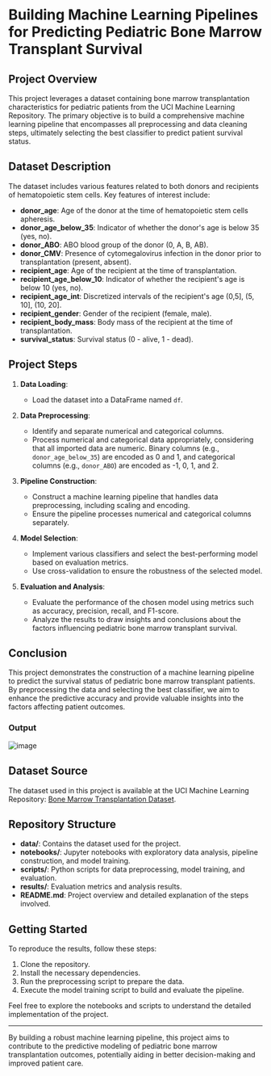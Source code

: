 # Building Machine Learning Pipelines for Predicting Pediatric Bone Marrow Transplant Survival

## Project Overview

This project leverages a dataset containing bone marrow transplantation characteristics for pediatric patients from the UCI Machine Learning Repository. The primary objective is to build a comprehensive machine learning pipeline that encompasses all preprocessing and data cleaning steps, ultimately selecting the best classifier to predict patient survival status.

## Dataset Description

The dataset includes various features related to both donors and recipients of hematopoietic stem cells. Key features of interest include:

- **donor_age**: Age of the donor at the time of hematopoietic stem cells apheresis.
- **donor_age_below_35**: Indicator of whether the donor's age is below 35 (yes, no).
- **donor_ABO**: ABO blood group of the donor (0, A, B, AB).
- **donor_CMV**: Presence of cytomegalovirus infection in the donor prior to transplantation (present, absent).
- **recipient_age**: Age of the recipient at the time of transplantation.
- **recipient_age_below_10**: Indicator of whether the recipient's age is below 10 (yes, no).
- **recipient_age_int**: Discretized intervals of the recipient's age (0,5], (5, 10], (10, 20].
- **recipient_gender**: Gender of the recipient (female, male).
- **recipient_body_mass**: Body mass of the recipient at the time of transplantation.
- **survival_status**: Survival status (0 - alive, 1 - dead).

## Project Steps

1. **Data Loading**:
   - Load the dataset into a DataFrame named `df`.

2. **Data Preprocessing**:
   - Identify and separate numerical and categorical columns.
   - Process numerical and categorical data appropriately, considering that all imported data are numeric. Binary columns (e.g., `donor_age_below_35`) are encoded as 0 and 1, and categorical columns (e.g., `donor_ABO`) are encoded as -1, 0, 1, and 2.

3. **Pipeline Construction**:
   - Construct a machine learning pipeline that handles data preprocessing, including scaling and encoding.
   - Ensure the pipeline processes numerical and categorical columns separately.

4. **Model Selection**:
   - Implement various classifiers and select the best-performing model based on evaluation metrics.
   - Use cross-validation to ensure the robustness of the selected model.

5. **Evaluation and Analysis**:
   - Evaluate the performance of the chosen model using metrics such as accuracy, precision, recall, and F1-score.
   - Analyze the results to draw insights and conclusions about the factors influencing pediatric bone marrow transplant survival.

## Conclusion

This project demonstrates the construction of a machine learning pipeline to predict the survival status of pediatric bone marrow transplant patients. By preprocessing the data and selecting the best classifier, we aim to enhance the predictive accuracy and provide valuable insights into the factors affecting patient outcomes.
### Output
![image](https://github.com/user-attachments/assets/7da550bc-1220-4580-9395-1a4ee451adb3)


## Dataset Source

The dataset used in this project is available at the UCI Machine Learning Repository: [Bone Marrow Transplantation Dataset](https://archive.ics.uci.edu/ml/datasets/Bone+Marrow+Transplantation).

## Repository Structure

- **data/**: Contains the dataset used for the project.
- **notebooks/**: Jupyter notebooks with exploratory data analysis, pipeline construction, and model training.
- **scripts/**: Python scripts for data preprocessing, model training, and evaluation.
- **results/**: Evaluation metrics and analysis results.
- **README.md**: Project overview and detailed explanation of the steps involved.

## Getting Started

To reproduce the results, follow these steps:

1. Clone the repository.
2. Install the necessary dependencies.
3. Run the preprocessing script to prepare the data.
4. Execute the model training script to build and evaluate the pipeline.

Feel free to explore the notebooks and scripts to understand the detailed implementation of the project.

---

By building a robust machine learning pipeline, this project aims to contribute to the predictive modeling of pediatric bone marrow transplantation outcomes, potentially aiding in better decision-making and improved patient care.
